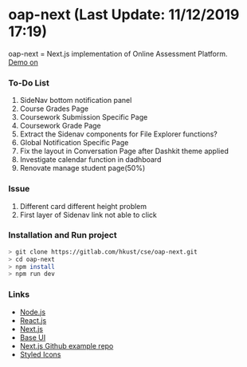 # oap-next (Last Update: 11/12/2019 17:19)
oap-next = Next.js implementation of Online Assessment Platform.\
[Demo on](https://oap-next.chrisliupascal.now.sh/dashboard)

### To-Do List
1. SideNav bottom notification panel
2. Course Grades Page
3. Coursework Submission Specific Page
4. Coursework Grade Page
5. Extract the Sidenav components for File Explorer functions?
6. Global Notification Specific Page
7. Fix the layout in Conversation Page after Dashkit theme applied
8. Investigate calendar function in dadhboard
9. Renovate manage student page(50%)

### Issue
1. Different card different height problem
2. First layer of Sidenav link not able to click

### Installation and Run project
```sh
> git clone https://gitlab.com/hkust/cse/oap-next.git
> cd oap-next
> npm install
> npm run dev
```

### Links
* [Node.js](https://nodejs.org/en/)
* [React.js](https://reactjs.org/)
* [Next.js](https://nextjs.org/)
* [Base UI](https://baseweb.design/)
* [Next.js Github example repo](https://github.com/zeit/next.js/tree/canary/examples)
* [Styled Icons](https://styled-icons.js.org/)
